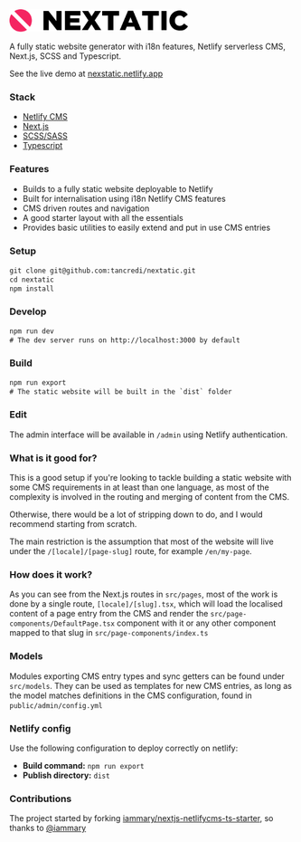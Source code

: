 <img src="public/media/logo.svg" alt="alt text" height="40" alt='Nextatic logo'>

A fully static website generator with i18n features, Netlify serverless CMS, Next.js, SCSS and Typescript.

See the live demo at [nexstatic.netlify.app](https://nexstatic.netlify.app/)

### Stack

- [Netlify CMS](https://www.netlifycms.org/)
- [Next.js](https://nextjs.org/)
- [SCSS/SASS](https://sass-lang.com/)
- [Typescript](https://www.typescriptlang.org/)

### Features

- Builds to a fully static website deployable to Netlify
- Built for internalisation using i18n Netlify CMS features
- CMS driven routes and navigation
- A good starter layout with all the essentials
- Provides basic utilities to easily extend and put in use CMS entries

### Setup

```
git clone git@github.com:tancredi/nextatic.git
cd nextatic
npm install
```

### Develop

```
npm run dev
# The dev server runs on http://localhost:3000 by default
```

### Build

```
npm run export
# The static website will be built in the `dist` folder
```

### Edit

The admin interface will be available in `/admin` using Netlify authentication.

### What is it good for?

This is a good setup if you're looking to tackle building a static website with some CMS requirements in at least than one language, as most of the complexity is involved in the routing and merging of content from the CMS.

Otherwise, there would be a lot of stripping down to do, and I would recommend starting from scratch.

The main restriction is the assumption that most of the website will live under the `/[locale]/[page-slug]` route, for example `/en/my-page`.

### How does it work?

As you can see from the Next.js routes in `src/pages`, most of the work is done by a single route, `[locale]/[slug].tsx`, which will load the localised content of a page entry from the CMS and render the `src/page-components/DefaultPage.tsx` component with it or any other component mapped to that slug in `src/page-components/index.ts`

### Models

Modules exporting CMS entry types and sync getters can be found under `src/models`. They can be used as templates for new CMS entries, as long as the model matches definitions in the CMS configuration, found in `public/admin/config.yml`

### Netlify config

Use the following configuration to deploy correctly on netlify:

- **Build command:** `npm run export`
- **Publish directory:** `dist`

### Contributions

The project started by forking [iammary/nextjs-netlifycms-ts-starter](https://github.com/iammary/nextjs-netlifycms-ts-starter), so thanks to [@iammary](https://github.com/iammary)
